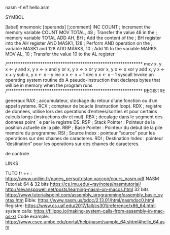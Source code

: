 nasm -f elf hello.asm

SYMBOL

[label]   mnemonic   [operands]   [;comment]
INC COUNT        ; Increment the memory variable COUNT
MOV TOTAL, 48    ; Transfer the value 48 in the 
                 ; memory variable TOTAL
ADD AH, BH       ; Add the content of the 
                 ; BH register into the AH register
AND MASK1, 128   ; Perform AND operation on the 
                 ; variable MASK1 and 128
ADD MARKS, 10    ; Add 10 to the variable MARKS
MOV AL, 10       ; Transfer the value 10 to the AL register

/*************************************************************
mov x, y      	x ← y
and x, y	x ← x and y
or x, y	x ← x or y
xor x, y	x ← x xor y
add x, y	x ← x + y
sub x, y	x ← x – y
inc x	x ← x + 1
dec x	x ← x – 1
syscall	Invoke an operating system routine
db	A pseudo-instruction that declares bytes that will be in memory when the program runs
/*************************************************************
REGISTRE

generaux
RAX ; accumulateur, stockage du retour d’une fonction ou d’un appel systeme.
RCX ; compteur de boucle (instruction loop).
RDX ; registre de donnees, utilise lors des operations d’entrees/sorties et pour certains calculs longs (instructions div et mul).
RBX ; decalage dans le segment des donnees point ´ e par le registre DS.
RSP ; Stack Pointer : Pointeur de la position actuelle de la pile.
RBP ; Base Pointer : Pointeur du debut de la pile memoire du programme.
RSI ; Source Index : pointeur ”source” pour les operations sur des chaınes de caracteres.
RDI ; Destination Index : pointeur ”destination” pour les operations sur des chaınes de caracteres.

de controle


LINKS

TUTO fr ++ : 
https://www.unilim.fr/pages_perso/tristan.vaccon/cours_nasm.pdf
NASM Tutorial:
	64 & 32 bits
https://cs.lmu.edu/~ray/notes/nasmtutorial/
http://sevanspowell.net/posts/learning-nasm-on-macos.html
	32 bits
https://www.tutorialspoint.com/assembly_programming/assembly_basic_syntax.htm
Bible: 
https://www.nasm.us/xdoc/2.13.01/html/nasmdoc0.html
Registre: 
https://www.cs.uaf.edu/2017/fall/cs301/reference/x86_64.html
system calls: 
https://filippo.io/making-system-calls-from-assembly-in-mac-os-x/
Code example:
https://www.csee.umbc.edu/portal/help/nasm/sample_64.shtml#hello_64.asm